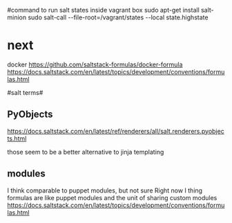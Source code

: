 #command to run salt states inside vagrant box
sudo apt-get install salt-minion
sudo salt-call --file-root=/vagrant/states --local state.highstate


# next #
docker
https://github.com/saltstack-formulas/docker-formula
https://docs.saltstack.com/en/latest/topics/development/conventions/formulas.html

#salt terms#
## PyObjects ##

https://docs.saltstack.com/en/latest/ref/renderers/all/salt.renderers.pyobjects.html

those seem to be a better alternative to jinja templating

##  modules ##
I think comparable to puppet modules, but not sure
Right now I thing formulas are like puppet modules and the unit of sharing custom modules
https://docs.saltstack.com/en/latest/topics/development/conventions/formulas.html
